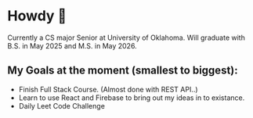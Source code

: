 # Howdy 🤠
Currently a CS major Senior at University of Oklahoma.
Will graduate with B.S. in May 2025 and M.S. in May 2026.

## My Goals at the moment (smallest to biggest):
- Finish Full Stack Course. (Almost done with REST API..)
- Learn to use React and Firebase to bring out my ideas in to existance.
- Daily Leet Code Challenge
